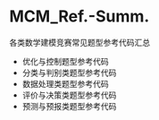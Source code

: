 # MCM_Ref.-Summ.
各类数学建模竞赛常见题型参考代码汇总
* 优化与控制题型参考代码
* 分类与判别类题型参考代码
* 数据处理类题型参考代码
* 评价与决策类题型参考代码
* 预测与预报类题型参考代码
